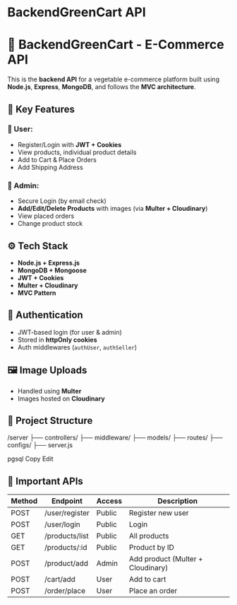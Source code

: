 ﻿# BackendGreenCart API
# 🥬 BackendGreenCart - E-Commerce API

This is the **backend API** for a vegetable e-commerce platform built using **Node.js**, **Express**, **MongoDB**, and follows the **MVC architecture**.

## 🔑 Key Features

### 👤 User:
- Register/Login with **JWT + Cookies**
- View products, individual product details
- Add to Cart & Place Orders
- Add Shipping Address

### 🛒 Admin:
- Secure Login (by email check)
- **Add/Edit/Delete Products** with images (via **Multer + Cloudinary**)
- View placed orders
- Change product stock

## ⚙️ Tech Stack

- **Node.js + Express.js**
- **MongoDB + Mongoose**
- **JWT + Cookies**
- **Multer + Cloudinary**
- **MVC Pattern**

## 🔐 Authentication

- JWT-based login (for user & admin)
- Stored in **httpOnly cookies**
- Auth middlewares (`authUser`, `authSeller`)

## 🖼️ Image Uploads

- Handled using **Multer**
- Images hosted on **Cloudinary**

## 🧱 Project Structure
/server
├── controllers/
├── middleware/
├── models/
├── routes/
├── configs/
├── server.js

pgsql
Copy
Edit

## 🔗 Important APIs

| Method | Endpoint             | Access  | Description                  |
|--------|----------------------|---------|------------------------------|
| POST   | /user/register       | Public  | Register new user            |
| POST   | /user/login          | Public  | Login                        |
| GET    | /products/list       | Public  | All products                 |
| GET    | /products/:id        | Public  | Product by ID                |
| POST   | /product/add         | Admin   | Add product (Multer + Cloudinary) |
| POST   | /cart/add            | User    | Add to cart                  |
| POST   | /order/place         | User    | Place an order               |

